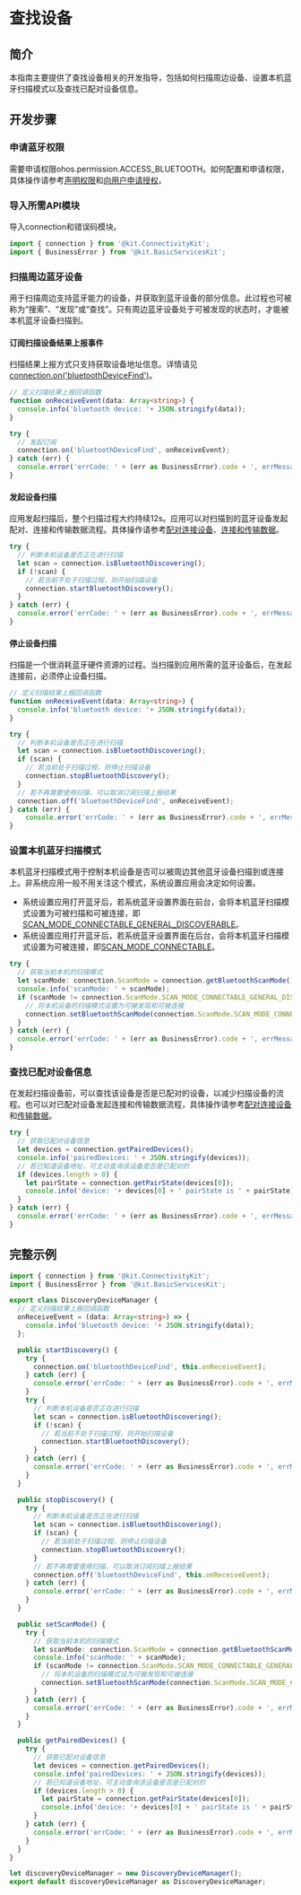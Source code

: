 # 查找设备

## 简介
本指南主要提供了查找设备相关的开发指导，包括如何扫描周边设备、设置本机蓝牙扫描模式以及查找已配对设备信息。

## 开发步骤

### 申请蓝牙权限
需要申请权限ohos.permission.ACCESS_BLUETOOTH。如何配置和申请权限，具体操作请参考[声明权限](../../security/AccessToken/declare-permissions.md)和[向用户申请授权](../../security/AccessToken/request-user-authorization.md)。

### 导入所需API模块
导入connection和错误码模块。
```ts
import { connection } from '@kit.ConnectivityKit';
import { BusinessError } from '@kit.BasicServicesKit';
```

### 扫描周边蓝牙设备
用于扫描周边支持蓝牙能力的设备，并获取到蓝牙设备的部分信息。此过程也可被称为“搜索”、“发现”或“查找”。只有周边蓝牙设备处于可被发现的状态时，才能被本机蓝牙设备扫描到。

#### 订阅扫描设备结果上报事件
扫描结果上报方式只支持获取设备地址信息。详情请见[connection.on('bluetoothDeviceFind')](../../reference/apis-connectivity-kit/js-apis-bluetooth-connection.md#connectiononbluetoothdevicefind)。
```ts
// 定义扫描结果上报回调函数
function onReceiveEvent(data: Array<string>) {
  console.info('bluetooth device: '+ JSON.stringify(data));
}

try {
  // 发起订阅
  connection.on('bluetoothDeviceFind', onReceiveEvent);
} catch (err) {
  console.error('errCode: ' + (err as BusinessError).code + ', errMessage: ' + (err as BusinessError).message);
}
```

#### 发起设备扫描
应用发起扫描后，整个扫描过程大约持续12s。应用可以对扫描到的蓝牙设备发起配对、连接和传输数据流程。具体操作请参考[配对连接设备](br-pair-device-development-guide.md)、[连接和传输数据](spp-development-guide.md)。
```ts
try {
  // 判断本机设备是否正在进行扫描
  let scan = connection.isBluetoothDiscovering();
  if (!scan) {
    // 若当前不处于扫描过程，则开始扫描设备
    connection.startBluetoothDiscovery();
  }
} catch (err) {
  console.error('errCode: ' + (err as BusinessError).code + ', errMessage: ' + (err as BusinessError).message);
}
```

#### 停止设备扫描
扫描是一个很消耗蓝牙硬件资源的过程。当扫描到应用所需的蓝牙设备后，在发起连接前，必须停止设备扫描。
```ts
// 定义扫描结果上报回调函数
function onReceiveEvent(data: Array<string>) {
  console.info('bluetooth device: '+ JSON.stringify(data));
}

try {
  // 判断本机设备是否正在进行扫描
  let scan = connection.isBluetoothDiscovering();
  if (scan) {
    // 若当前处于扫描过程，则停止扫描设备
    connection.stopBluetoothDiscovery();
  }
  // 若不再需要使用扫描，可以取消订阅扫描上报结果
  connection.off('bluetoothDeviceFind', onReceiveEvent);
} catch (err) {
    console.error('errCode: ' + (err as BusinessError).code + ', errMessage: ' + (err as BusinessError).message);
}
```

### 设置本机蓝牙扫描模式
本机蓝牙扫描模式用于控制本机设备是否可以被周边其他蓝牙设备扫描到或连接上。非系统应用一般不用关注这个模式，系统设置应用会决定如何设置。
- 系统设置应用打开蓝牙后，若系统蓝牙设置界面在前台，会将本机蓝牙扫描模式设置为可被扫描和可被连接，即[SCAN_MODE_CONNECTABLE_GENERAL_DISCOVERABLE](../../reference/apis-connectivity-kit/js-apis-bluetooth-connection.md#scanmode)。
- 系统设置应用打开蓝牙后，若系统蓝牙设置界面在后台，会将本机蓝牙扫描模式设置为可被连接，即[SCAN_MODE_CONNECTABLE](../../reference/apis-connectivity-kit/js-apis-bluetooth-connection.md#scanmode)。

```ts
try {
  // 获取当前本机的扫描模式
  let scanMode: connection.ScanMode = connection.getBluetoothScanMode();
  console.info('scanMode: ' + scanMode);
  if (scanMode != connection.ScanMode.SCAN_MODE_CONNECTABLE_GENERAL_DISCOVERABLE) {
    // 将本机设备的扫描模式设置为可被发现和可被连接
    connection.setBluetoothScanMode(connection.ScanMode.SCAN_MODE_CONNECTABLE_GENERAL_DISCOVERABLE, 0);
  }
} catch (err) {
  console.error('errCode: ' + (err as BusinessError).code + ', errMessage: ' + (err as BusinessError).message);
}
```

### 查找已配对设备信息
在发起扫描设备前，可以查找该设备是否是已配对的设备，以减少扫描设备的流程。也可以对已配对设备发起连接和传输数据流程，具体操作请参考[配对连接设备](br-pair-device-development-guide.md)和[传输数据](spp-development-guide.md)。

```ts
try {
  // 获取已配对设备信息
  let devices = connection.getPairedDevices();
  console.info('pairedDevices: ' + JSON.stringify(devices));
  // 若已知道设备地址，可主动查询该设备是否是已配对的
  if (devices.length > 0) {
    let pairState = connection.getPairState(devices[0]);
    console.info('device: '+ devices[0] + ' pairState is ' + pairState);
  }
} catch (err) {
  console.error('errCode: ' + (err as BusinessError).code + ', errMessage: ' + (err as BusinessError).message);
}
```

## 完整示例
```ts
import { connection } from '@kit.ConnectivityKit';
import { BusinessError } from '@kit.BasicServicesKit';

export class DiscoveryDeviceManager {
  // 定义扫描结果上报回调函数
  onReceiveEvent = (data: Array<string>) => {
    console.info('bluetooth device: '+ JSON.stringify(data));
  };

  public startDiscovery() {
    try {
      connection.on('bluetoothDeviceFind', this.onReceiveEvent);
    } catch (err) {
      console.error('errCode: ' + (err as BusinessError).code + ', errMessage: ' + (err as BusinessError).message);
    }
    try {
      // 判断本机设备是否正在进行扫描
      let scan = connection.isBluetoothDiscovering();
      if (!scan) {
        // 若当前不处于扫描过程，则开始扫描设备
        connection.startBluetoothDiscovery();
      }
    } catch (err) {
      console.error('errCode: ' + (err as BusinessError).code + ', errMessage: ' + (err as BusinessError).message);
    }
  }

  public stopDiscovery() {
    try {
      // 判断本机设备是否正在进行扫描
      let scan = connection.isBluetoothDiscovering();
      if (scan) {
        // 若当前处于扫描过程，则停止扫描设备
        connection.stopBluetoothDiscovery();
      }
      // 若不再需要使用扫描，可以取消订阅扫描上报结果
      connection.off('bluetoothDeviceFind', this.onReceiveEvent);
    } catch (err) {
      console.error('errCode: ' + (err as BusinessError).code + ', errMessage: ' + (err as BusinessError).message);
    }
  }

  public setScanMode() {
    try {
      // 获取当前本机的扫描模式
      let scanMode: connection.ScanMode = connection.getBluetoothScanMode();
      console.info('scanMode: ' + scanMode);
      if (scanMode != connection.ScanMode.SCAN_MODE_CONNECTABLE_GENERAL_DISCOVERABLE) {
        // 将本机设备的扫描模式设为可被发现和可被连接
        connection.setBluetoothScanMode(connection.ScanMode.SCAN_MODE_CONNECTABLE_GENERAL_DISCOVERABLE, 0);
      }
    } catch (err) {
      console.error('errCode: ' + (err as BusinessError).code + ', errMessage: ' + (err as BusinessError).message);
    }
  }

  public getPairedDevices() {
    try {
      // 获取已配对设备信息
      let devices = connection.getPairedDevices();
      console.info('pairedDevices: ' + JSON.stringify(devices));
      // 若已知道设备地址，可主动查询该设备是否是已配对的
      if (devices.length > 0) {
        let pairState = connection.getPairState(devices[0]);
        console.info('device: '+ devices[0] + ' pairState is ' + pairState);
      }
    } catch (err) {
      console.error('errCode: ' + (err as BusinessError).code + ', errMessage: ' + (err as BusinessError).message);
    }
  }
}

let discoveryDeviceManager = new DiscoveryDeviceManager();
export default discoveryDeviceManager as DiscoveryDeviceManager;
```
